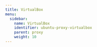```yaml
---
title: VirtualBox
menu:
  sidebar:
    name: VirtualBox
    identifier: ubuntu-proxy-virtualbox
    parent: proxy
    weight: 10
---
```

